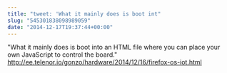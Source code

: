 ```yaml
---
title: "tweet: 'What it mainly does is boot int"
slug: "545301838098989059"
date: "2014-12-17T19:37:44+00:00"
---
```

"What it mainly does is boot into an HTML file where you can place your own JavaScript to control the board." http://ee.telenor.io/gonzo/hardware/2014/12/16/firefox-os-iot.html